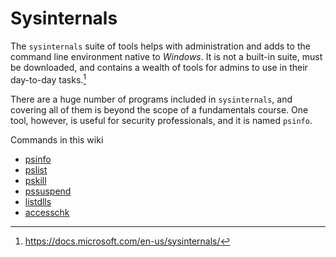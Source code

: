 # Sysinternals
The `sysinternals` suite of tools helps with administration and adds to the command line environment native to *Windows*. It is not a built-in suite, must be downloaded, and contains a wealth of tools for admins to use in their day-to-day tasks.[^1]

There are a huge number of programs included in `sysinternals`, and covering all of them is beyond the scope of a fundamentals course. One tool, however, is useful for security professionals, and it is named `psinfo`. 


Commands in this wiki
- [psinfo](psinfo.md)
- [pslist](../Process%20Management%20(not%20spellchecked)/pslist.md)
- [pskill](../Process%20Management%20(not%20spellchecked)/pskill.md)
- [pssuspend](../Process%20Management%20(not%20spellchecked)/pssuspend.md)
- [listdlls](../Process%20Management%20(not%20spellchecked)/listdlls.md)
- [accesschk](../Users%20and%20Security%20(not%20spellchecked)/accesschk.md)

[^1]: https://docs.microsoft.com/en-us/sysinternals/
